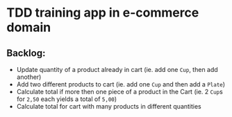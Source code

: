 TDD training app in e-commerce domain
=====================================

Backlog:
--------

  * Update quantity of a product already in cart (ie. add one `Cup`, then add another) 
  * Add two different products to cart (ie. add one `Cup` and then add a `Plate`)
  * Calculate total if more then one piece of a product in the Cart (ie. 2 `Cup`s for `2,50` each yields a total of `5,00`)
  * Calculate total for cart with many products in different quantities
  
